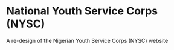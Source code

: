 # National Youth Service Corps (NYSC)
A re-design of the Nigerian Youth Service Corps (NYSC) website
